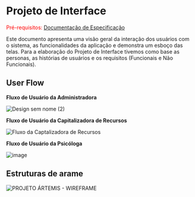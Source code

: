 
# Projeto de Interface

<span style="color:red">Pré-requisitos: <a href="2-Especificação do Projeto.md"> Documentação de Especificação</a></span>

Este documento apresenta uma visão geral da interação dos usuários com o sistema, as funcionalidades da aplicação e demonstra um esboço das telas. Para a elaboração do Projeto de Interface tivemos como base as personas, as histórias de usuários e os requisitos (Funcionais e Não Funcionais).

## User Flow

**Fluxo de Usuário da Administradora**

![Design sem nome (2)](https://user-images.githubusercontent.com/128847179/233803663-6d5331c7-7b6c-48a1-870a-e4412f67224c.png)

**Fluxo de Usuário  da Capitalizadora de Recursos**

![Fluxo da Captalizadora de Recursos](https://user-images.githubusercontent.com/128915549/233746090-cf1ed37d-455c-4640-af70-61692c64206c.png)


**Fluxo de Usuário da Psicóloga**

![image](https://user-images.githubusercontent.com/128602472/233473714-70135bda-af37-43f9-b9e1-604474dc4932.png)


## Estruturas de arame

![PROJETO ÁRTEMIS - WIREFRAME](https://user-images.githubusercontent.com/129327473/233209645-e2bf7786-f1e6-426f-b61c-570ad21ddca1.png)


